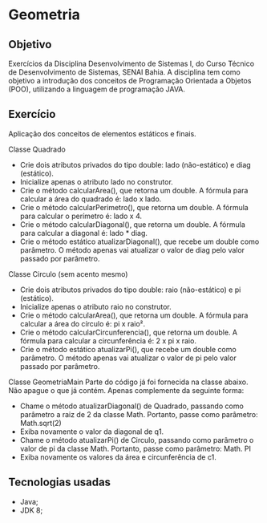 # Geometria

## Objetivo

Exercícios da Disciplina Desenvolvimento de Sistemas I, do Curso Técnico de Desenvolvimento de Sistemas, SENAI Bahia. A disciplina tem como objetivo a introdução dos conceitos de Programação Orientada a Objetos (POO), utilizando a linguagem de programação JAVA.

## Exercício

Aplicação dos conceitos de elementos estáticos e finais.

Classe Quadrado

* Crie dois atributos privados do tipo double: lado (não-estático) e diag (estático).
* Inicialize apenas o atributo lado no construtor.
* Crie o método calcularArea(), que retorna um double. A fórmula para calcular a área do quadrado é: lado x lado.
* Crie o método calcularPerimetro(), que retorna um double. A fórmula para calcular o perímetro é: lado x 4.
* Crie o método calcularDiagonal(), que retorna um double. A fórmula para calcular a diagonal é: lado * diag.
* Crie o método estático atualizarDiagonal(), que recebe um double como parâmetro. O método apenas vai atualizar o valor de diag pelo valor passado por parâmetro.

Classe Circulo (sem acento mesmo)

* Crie dois atributos privados do tipo double: raio (não-estático) e pi (estático).
* Inicialize apenas o atributo raio no construtor.
* Crie o método calcularArea(), que retorna um double. A fórmula para calcular a área do círculo é: pi x raio².
* Crie o método calcularCircunferencia(), que retorna um double. A fórmula para calcular a circunferência é: 2 x pi x raio.
* Crie o método estático atualizarPi(), que recebe um double como parâmetro. O método apenas vai atualizar o valor de pi pelo valor passado por parâmetro.

Classe GeometriaMain
Parte do código já foi fornecida na classe abaixo. Não apague o que já contém. Apenas complemente da seguinte forma:

* Chame o método atualizarDiagonal() de Quadrado, passando como parâmetro a raiz de 2 da classe Math. Portanto, passe como parâmetro: Math.sqrt(2)
* Exiba novamente o valor da diagonal de q1.
* Chame o método atualizarPi() de Circulo, passando como parâmetro o valor de pi da classe Math. Portanto, passe como parâmetro: Math. PI
* Exiba novamente os valores da área e circunferência de c1.

## Tecnologias usadas

*   Java; 
*   JDK 8; 
